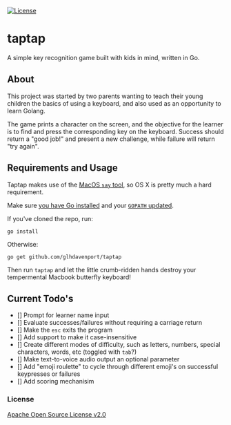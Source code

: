
[![License](https://img.shields.io/badge/License-Apache%202.0-blue.svg)](https://opensource.org/licenses/Apache-2.0)

# taptap
A simple key recognition game built with kids in mind, written in Go.

## About
This project was started by two parents wanting to teach their young children the basics of using a keyboard, and also used as an opportunity to learn Golang.

The game prints a character on the screen, and the objective for the learner is to find and press the corresponding key on the keyboard. Success should return a "good job!" and present a new challenge, while failure will return "try again".

## Requirements and Usage
Taptap makes use of the [MacOS `say` tool](https://ss64.com/osx/say.html), so OS X is pretty much a hard requirement.

Make sure [you have Go installed](https://golang.org/doc/install) and your [`GOPATH` updated](https://golang.org/doc/gopath_code.html#GOPATH).

If you've cloned the repo, run:

`go install`

Otherwise:

`go get github.com/glhdavenport/taptap`

Then run `taptap` and let the little crumb-ridden hands destroy your tempermental Macbook butterfly keyboard!

## Current Todo's

- [] Prompt for learner name input
- [] Evaluate successes/failures without requiring a carriage return
- [] Make the `esc` exits the program
- [] Add support to make it case-insensitive
- [] Create different modes of difficulty, such as letters, numbers, special characters, words, etc (toggled with `tab`?)
- [] Make text-to-voice audio output an optional parameter
- [] Add "emoji roulette" to cycle through different emoji's on successful keypresses or failures
- [] Add scoring mechanisim

### License
[Apache Open Source License v2.0](https://github.com/glhdavenport/taptap/blob/master/LICENSE)